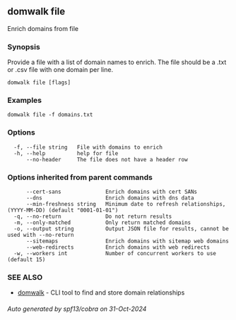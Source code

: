 ## domwalk file

Enrich domains from file

### Synopsis

Provide a file with a list of domain names to enrich. The file should be a .txt or .csv file with one domain per line.


```
domwalk file [flags]
```

### Examples

```
domwalk file -f domains.txt
```

### Options

```
  -f, --file string   File with domains to enrich
  -h, --help          help for file
      --no-header     The file does not have a header row
```

### Options inherited from parent commands

```
      --cert-sans              Enrich domains with cert SANs
      --dns                    Enrich domains with dns data
      --min-freshness string   Minimum date to refresh relationships, (YYYY-MM-DD) (default "0001-01-01")
  -q, --no-return              Do not return results
  -m, --only-matched           Only return matched domains
  -o, --output string          Output JSON file for results, cannot be used with --no-return
      --sitemaps               Enrich domains with sitemap web domains
      --web-redirects          Enrich domains with web redirects
  -w, --workers int            Number of concurrent workers to use (default 15)
```

### SEE ALSO

* [domwalk](domwalk.md)	 - CLI tool to find and store domain relationships

###### Auto generated by spf13/cobra on 31-Oct-2024
